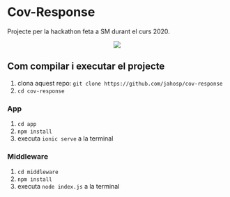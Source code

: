 # Cov-Response
Projecte per la hackathon feta a SM durant el curs 2020.

<p align="center">
  <img src="https://user-images.githubusercontent.com/15250664/82816466-7b103280-9e9b-11ea-9c68-b98988f4d2dd.png">
</p>

## Com compilar i executar el projecte

1. clona aquest repo: `git clone https://github.com/jahosp/cov-response`
2. `cd cov-response`

### App
1. `cd app`
2. `npm install`
3. executa `ionic serve` a la terminal

### Middleware
1. `cd middleware`
2. `npm install`
3. executa `node index.js` a la terminal

